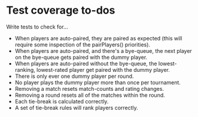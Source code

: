 # Test coverage to-dos

Write tests to check for...

- When players are auto-paired, they are paired as expected (this will require some inspection of the pairPlayers() priorities).
- When players are auto-paired, and there's a bye-queue, the next player on the bye-queue gets paired with the dummy player.
- When players are auto-paired without the bye-queue, the lowest-ranking, lowest-rated player get paired with the dummy player.
- There is only ever one dummy player per round.
- No player plays the dummy player more than once per tournament.
- Removing a match resets match-counts and rating changes.
- Removing a round resets all of the matches within the round.
- Each tie-break is calculated correctly.
- A set of tie-break rules will rank players correctly.